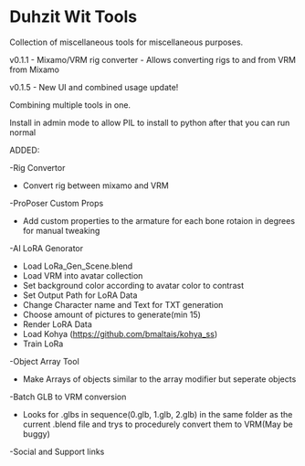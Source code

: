 # Duhzit Wit Tools
Collection of miscellaneous tools for miscellaneous purposes.

v0.1.1 - Mixamo/VRM rig converter - Allows converting rigs to and from VRM from Mixamo

v0.1.5 - New UI and combined usage update!

Combining multiple tools in one.

Install in admin mode to allow PIL to install to python after that you can run normal

ADDED:

-Rig Convertor
  - Convert rig between mixamo and VRM
    
-ProPoser Custom Props
  - Add custom properties to the armature for each bone rotaion in degrees for manual tweaking

-AI LoRA Genorator
  - Load LoRa_Gen_Scene.blend
  - Load VRM into avatar collection
  - Set background color according to avatar color to contrast
  - Set Output Path for LoRA Data
  - Change Character name and Text for TXT generation
  - Choose amount of pictures to generate(min 15)
  - Render LoRA Data
  - Load Kohya (https://github.com/bmaltais/kohya_ss)
  - Train LoRa

-Object Array Tool
  - Make Arrays of objects similar to the array modifier but seperate objects
  
-Batch GLB to VRM conversion
  - Looks for .glbs in sequence(0.glb, 1.glb, 2.glb) in the same folder as the current .blend file and trys to procedurely convert them to VRM(May be buggy)
  
-Social and Support links
